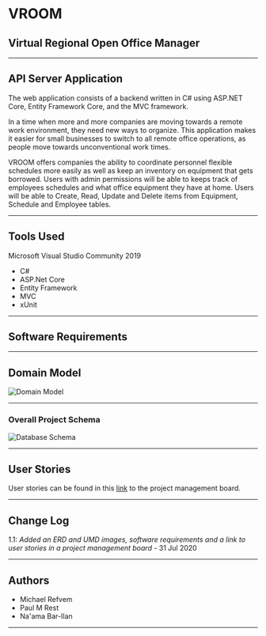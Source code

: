 # VROOM

## Virtual Regional Open Office Manager

---

## API Server Application

The web application consists of a backend written in C# using ASP.NET Core, Entity Framework Core, and the MVC framework.

In a time when more and more companies are moving towards a remote work environment, they need new ways to organize. This application makes it easier for small businesses to switch to all remote office operations, as people move towards unconventional work times.

VROOM offers companies the ability to coordinate personnel flexible schedules more easily as well as keep an inventory on equipment that gets borrowed. 
Users with admin permissions will be able to keeps track of employees schedules and what office equipment they have at home. Users will be able to Create, Read, Update and Delete items from Equipment, Schedule and Employee tables. 


---

## Tools Used
Microsoft Visual Studio Community 2019 

- C#
- ASP.Net Core
- Entity Framework
- MVC
- xUnit

---

## Software Requirements



---
## Domain Model


![Domain Model](https://github.com/NaamaBarIlan/VROOM/blob/Staging/Assets/VROOM%20UMD.png)

---

### Overall Project Schema

![Database Schema](https://github.com/NaamaBarIlan/VROOM/blob/Staging/Assets/VROOM%20ERD.png)

---


## User Stories

User stories can be found in this [link](https://trello.com/b/x6A2dKi8/vroom-401-cf) to the project management board.

---

## Change Log

1.1: *Added an ERD and UMD images, software requirements and a link to user stories in a project management board* - 31 Jul 2020  

---

## Authors

* Michael Refvem
* Paul M Rest
* Na'ama Bar-Ilan

---

